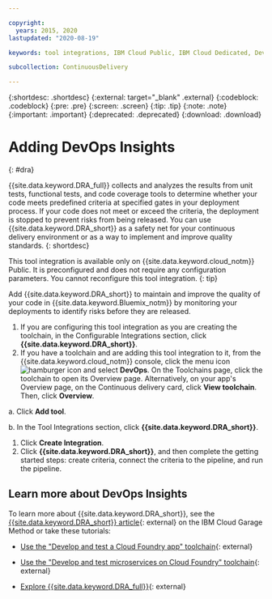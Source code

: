 ```yaml
---

copyright:
  years: 2015, 2020
lastupdated: "2020-08-19"

keywords: tool integrations, IBM Cloud Public, IBM Cloud Dedicated, DevOps Insights

subcollection: ContinuousDelivery

---
```


{:shortdesc: .shortdesc}
{:external: target="_blank" .external}
{:codeblock: .codeblock}
{:pre: .pre}
{:screen: .screen}
{:tip: .tip}
{:note: .note}
{:important: .important}
{:deprecated: .deprecated}
{:download: .download}   

# Adding DevOps Insights
{: #dra}

{{site.data.keyword.DRA_full}} collects and analyzes the results from unit tests, functional tests, and code coverage tools to determine whether your code meets predefined criteria at specified gates in your deployment process. If your code does not meet or exceed the criteria, the deployment is stopped to prevent risks from being released. You can use {{site.data.keyword.DRA_short}} as a safety net for your continuous delivery environment or as a way to implement and improve quality standards.
{: shortdesc}

 This tool integration is available only on {{site.data.keyword.cloud_notm}} Public. It is preconfigured and does not require any configuration parameters. You cannot reconfigure this tool integration.
 {: tip}

Add {{site.data.keyword.DRA_short}} to maintain and improve the quality of your code in {{site.data.keyword.Bluemix_notm}} by monitoring your deployments to identify risks before they are released.

1. If you are configuring this tool integration as you are creating the toolchain, in the Configurable Integrations section, click **{{site.data.keyword.DRA_short}}**.
1. If you have a toolchain and are adding this tool integration to it, from the {{site.data.keyword.cloud_notm}} console, click the menu icon ![hamburger icon](images/icon_hamburger.svg) and select **DevOps**. On the Toolchains page, click the toolchain to open its Overview page. Alternatively, on your app's Overview page, on the Continuous delivery card, click **View toolchain**. Then, click **Overview**.

 a. Click **Add tool**.

 b. In the Tool Integrations section, click **{{site.data.keyword.DRA_short}}**.

1. Click **Create Integration**.
1. Click **{{site.data.keyword.DRA_short}}**, and then complete the getting started steps: create criteria, connect the criteria to the pipeline, and run the pipeline.

## Learn more about DevOps Insights

To learn more about {{site.data.keyword.DRA_short}}, see the [{{site.data.keyword.DRA_short}} article](https://www.ibm.com/cloud/garage/content/learn/tool_devops_insights/){: external} on the IBM Cloud Garage Method or take these tutorials:

   * [Use the "Develop and test a Cloud Foundry app" toolchain](https://www.ibm.com/cloud/garage/tutorials/use-develop-test-cloud-foundry-app-toolchain){: external}

   * [Use the "Develop and test microservices on Cloud Foundry" toolchain](https://www.ibm.com/cloud/garage/tutorials/use-develop-test-microservices-on-cloud-foundry-toolchain){: external}

   * [Explore {{site.data.keyword.DRA_full}}](https://www.ibm.com/cloud/garage/tutorials/explore-ibm-cloud-devops-insights){: external}
